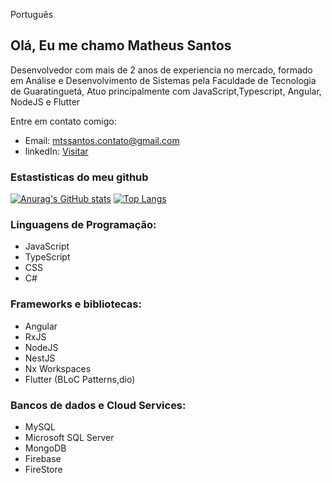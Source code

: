 Português 

## Olá, Eu me chamo Matheus Santos

Desenvolvedor com mais de 2 anos de experiencia no mercado, formado em Análise e Desenvolvimento de Sistemas pela Faculdade de Tecnologia de Guaratinguetá, Atuo principalmente com JavaScript,Typescript, Angular, NodeJS e Flutter

Entre em contato comigo:

- Email: mtssantos.contato@gmail.com
- linkedIn: [Visitar](https://www.linkedin.com/in/matheus-henrique-dos-santos-1031711a1/)

### Estastisticas do meu github
[![Anurag's GitHub stats](https://github-readme-stats.vercel.app/api?username=matheussantos2003&layout=compact)](https://github.com/anuraghazra/github-readme-stats) [![Top Langs](https://github-readme-stats.vercel.app/api/top-langs/?username=matheussantos2003&layout=compact)](https://github.com/anuraghazra/github-readme-stats)

### Linguagens de Programação:

 - JavaScript
 - TypeScript
 - CSS
 - C#
 
### Frameworks e bibliotecas:

 - Angular
 - RxJS
 - NodeJS
 - NestJS
 - Nx Workspaces
 - Flutter (BLoC Patterns,dio)

 
 ### Bancos de dados e Cloud Services:
 - MySQL
 - Microsoft SQL Server
 - MongoDB
 - Firebase
 - FireStore
 
